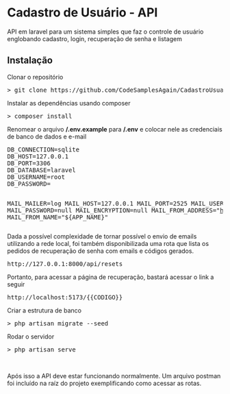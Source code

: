 <h1>Cadastro de Usuário - API</h1>
<p>API em laravel para um sistema simples que faz o controle de usuário englobando cadastro, login, recuperação de senha e listagem</p>
<h2>Instalação</h2>
<p>Clonar o repositório</p>
<pre>> git clone https://github.com/CodeSamplesAgain/CadastroUsuarioUI.git</pre>
<p>Instalar as dependências usando composer</p>
<pre>> composer install</pre>
<p>Renomear o arquivo <b>/.env.example</b> para <b>/.env</b> e colocar nele as credenciais de banco de dados e e-mail</p>
<pre>
DB_CONNECTION=sqlite
DB_HOST=127.0.0.1
DB_PORT=3306
DB_DATABASE=laravel
DB_USERNAME=root
DB_PASSWORD=

MAIL_MAILER=log
MAIL_HOST=127.0.0.1
MAIL_PORT=2525
MAIL_USERNAME=null
MAIL_PASSWORD=null
MAIL_ENCRYPTION=null
MAIL_FROM_ADDRESS="hello@example.com"
MAIL_FROM_NAME="${APP_NAME}"
</pre>
<p>Dada a possível complexidade de tornar possível o envio de emails utilizando a rede local, foi também disponibilizada uma rota que lista os pedidos de recuperação de senha com emails e códigos gerados.</p>
<pre>http://127.0.0.1:8000/api/resets</pre>
<p>Portanto, para acessar a página de recuperação, bastará acessar o link a seguir</p>
<pre>http://localhost:5173/{{CODIGO}}</pre>
<p>Criar a estrutura de banco</p>
<pre>> php artisan migrate --seed</pre>
<p>Rodar o servidor</p>
<pre>> php artisan serve</pre>
<br/>
<p>Após isso a API deve estar funcionando normalmente. Um arquivo postman foi incluído na raíz do projeto exemplificando como acessar as rotas.</p>
